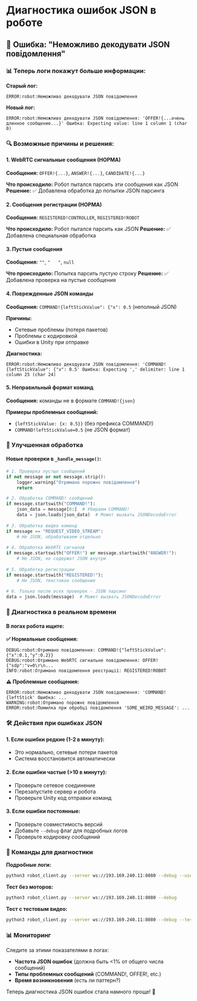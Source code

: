 # Диагностика ошибок JSON в роботе

## 🐛 Ошибка: "Неможливо декодувати JSON повідомлення"

### 📊 Теперь логи покажут больше информации:

**Старый лог:**
```
ERROR:robot:Неможливо декодувати JSON повідомлення
```

**Новый лог:**
```
ERROR:robot:Неможливо декодувати JSON повідомлення: 'OFFER!{...очень длинное сообщение...}' Ошибка: Expecting value: line 1 column 1 (char 0)
```

### 🔍 Возможные причины и решения:

#### 1. **WebRTC сигнальные сообщения (НОРМА)**
**Сообщения:** `OFFER!{...}`, `ANSWER!{...}`, `CANDIDATE!{...}`

**Что происходило:** Робот пытался парсить эти сообщения как JSON
**Решение:** ✅ Добавлена обработка до попытки JSON парсинга

#### 2. **Сообщения регистрации (НОРМА)**
**Сообщения:** `REGISTERED!CONTROLLER`, `REGISTERED!ROBOT`

**Что происходило:** Робот пытался парсить как JSON
**Решение:** ✅ Добавлена специальная обработка

#### 3. **Пустые сообщения**
**Сообщения:** `""`, `"   "`, `null`

**Что происходило:** Попытка парсить пустую строку
**Решение:** ✅ Добавлена проверка на пустые сообщения

#### 4. **Поврежденные JSON команды**
**Сообщения:** `COMMAND!{leftStickValue": {"x": 0.5` (неполный JSON)

**Причины:**
- Сетевые проблемы (потеря пакетов)
- Проблемы с кодировкой
- Ошибки в Unity при отправке

**Диагностика:**
```
ERROR:robot:Неможливо декодувати JSON повідомлення: 'COMMAND!{leftStickValue": {"x": 0.5' Ошибка: Expecting ',' delimiter: line 1 column 25 (char 24)
```

#### 5. **Неправильный формат команд**
**Сообщения:** команды не в формате `COMMAND!{json}`

**Примеры проблемных сообщений:**
- `{leftStickValue: {x: 0.5}}` (без префикса COMMAND!)
- `COMMAND!leftStickValue=0.5` (не JSON формат)

### 🔧 Улучшенная обработка

#### Новые проверки в `_handle_message()`:

```python
# 1. Проверка пустых сообщений
if not message or not message.strip():
    logger.warning("Отримано порожнє повідомлення")
    return

# 2. Обработка COMMAND! сообщений
if message.startswith("COMMAND!"):
    json_data = message[8:]  # Убираем COMMAND!
    data = json.loads(json_data)  # Может вызвать JSONDecodeError
    
# 3. Обработка видео команд
if message == "REQUEST_VIDEO_STREAM":
    # Не JSON, обрабатываем отдельно
    
# 4. Обработка WebRTC сигналов
if message.startswith("OFFER!") or message.startswith("ANSWER!"):
    # Не JSON, но содержат JSON внутри
    
# 5. Обработка регистрации  
if message.startswith("REGISTERED!"):
    # Не JSON, текстовое сообщение
    
# 6. Только после всех проверок - JSON парсинг
data = json.loads(message)  # Может вызвать JSONDecodeError
```

### 📱 Диагностика в реальном времени

#### В логах робота ищите:

**✅ Нормальные сообщения:**
```
DEBUG:robot:Отримано повідомлення: COMMAND!{"leftStickValue":{"x":0.1,"y":0.2}}
DEBUG:robot:Отримано WebRTC сигнальне повідомлення: OFFER!{"sdp":"v=0\r\n...
INFO:robot:Отримано повідомлення реєстрації: REGISTERED!ROBOT
```

**⚠️ Проблемные сообщения:**
```
ERROR:robot:Неможливо декодувати JSON повідомлення: 'COMMAND!{leftStick' Ошибка: ...
WARNING:robot:Отримано порожнє повідомлення
ERROR:robot:Помилка при обробці повідомлення 'SOME_WEIRD_MESSAGE': ...
```

### 🛠️ Действия при ошибках JSON

#### 1. **Если ошибки редкие (1-2 в минуту):**
- Это нормально, сетевые потери пакетов
- Система восстановится автоматически

#### 2. **Если ошибки частые (>10 в минуту):**
- Проверьте сетевое соединение
- Перезапустите сервер и робота
- Проверьте Unity код отправки команд

#### 3. **Если ошибки постоянные:**
- Проверьте совместимость версий
- Добавьте `--debug` флаг для подробных логов
- Проверьте кодировку сообщений

### 🚀 Команды для диагностики

**Подробные логи:**
```bash
python3 robot_client.py --server ws://193.169.240.11:8080 --debug --use-motors
```

**Тест без моторов:**
```bash
python3 robot_client.py --server ws://193.169.240.11:8080 --debug
```

**Тест с тестовым видео:**
```bash
python3 robot_client.py --server ws://193.169.240.11:8080 --debug --test-video
```

### 📊 Мониторинг

Следите за этими показателями в логах:
- **Частота JSON ошибок** (должна быть <1% от общего числа сообщений)
- **Типы проблемных сообщений** (COMMAND!, OFFER!, etc.)
- **Время возникновения** (есть ли паттерн?)

Теперь диагностика JSON ошибок стала намного проще! 🎯 